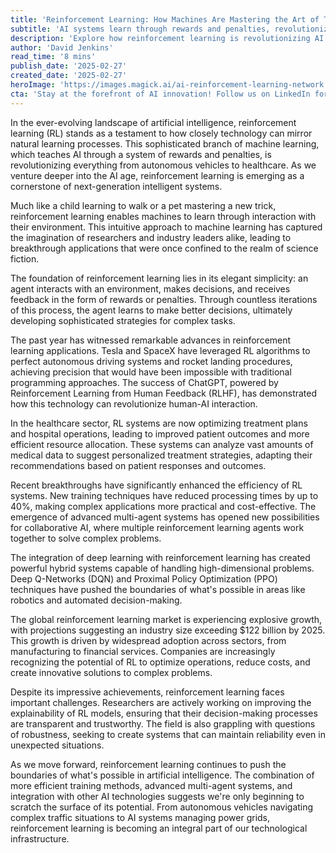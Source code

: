 ```yaml
---
title: 'Reinforcement Learning: How Machines Are Mastering the Art of Trial and Error'
subtitle: 'AI systems learn through rewards and penalties, revolutionizing autonomous vehicles and healthcare'
description: 'Explore how reinforcement learning is revolutionizing AI development through a system of rewards and penalties, enabling breakthrough applications in autonomous vehicles, healthcare, and beyond. Learn about recent advances, market growth, and future prospects of this transformative technology.'
author: 'David Jenkins'
read_time: '8 mins'
publish_date: '2025-02-27'
created_date: '2025-02-27'
heroImage: 'https://images.magick.ai/ai-reinforcement-learning-network.jpg'
cta: 'Stay at the forefront of AI innovation! Follow us on LinkedIn for daily updates on groundbreaking developments in reinforcement learning and artificial intelligence.'
---
```


In the ever-evolving landscape of artificial intelligence, reinforcement learning (RL) stands as a testament to how closely technology can mirror natural learning processes. This sophisticated branch of machine learning, which teaches AI through a system of rewards and penalties, is revolutionizing everything from autonomous vehicles to healthcare. As we venture deeper into the AI age, reinforcement learning is emerging as a cornerstone of next-generation intelligent systems.

Much like a child learning to walk or a pet mastering a new trick, reinforcement learning enables machines to learn through interaction with their environment. This intuitive approach to machine learning has captured the imagination of researchers and industry leaders alike, leading to breakthrough applications that were once confined to the realm of science fiction.

The foundation of reinforcement learning lies in its elegant simplicity: an agent interacts with an environment, makes decisions, and receives feedback in the form of rewards or penalties. Through countless iterations of this process, the agent learns to make better decisions, ultimately developing sophisticated strategies for complex tasks.

The past year has witnessed remarkable advances in reinforcement learning applications. Tesla and SpaceX have leveraged RL algorithms to perfect autonomous driving systems and rocket landing procedures, achieving precision that would have been impossible with traditional programming approaches. The success of ChatGPT, powered by Reinforcement Learning from Human Feedback (RLHF), has demonstrated how this technology can revolutionize human-AI interaction.

In the healthcare sector, RL systems are now optimizing treatment plans and hospital operations, leading to improved patient outcomes and more efficient resource allocation. These systems can analyze vast amounts of medical data to suggest personalized treatment strategies, adapting their recommendations based on patient responses and outcomes.

Recent breakthroughs have significantly enhanced the efficiency of RL systems. New training techniques have reduced processing times by up to 40%, making complex applications more practical and cost-effective. The emergence of advanced multi-agent systems has opened new possibilities for collaborative AI, where multiple reinforcement learning agents work together to solve complex problems.

The integration of deep learning with reinforcement learning has created powerful hybrid systems capable of handling high-dimensional problems. Deep Q-Networks (DQN) and Proximal Policy Optimization (PPO) techniques have pushed the boundaries of what's possible in areas like robotics and automated decision-making.

The global reinforcement learning market is experiencing explosive growth, with projections suggesting an industry size exceeding $122 billion by 2025. This growth is driven by widespread adoption across sectors, from manufacturing to financial services. Companies are increasingly recognizing the potential of RL to optimize operations, reduce costs, and create innovative solutions to complex problems.

Despite its impressive achievements, reinforcement learning faces important challenges. Researchers are actively working on improving the explainability of RL models, ensuring that their decision-making processes are transparent and trustworthy. The field is also grappling with questions of robustness, seeking to create systems that can maintain reliability even in unexpected situations.

As we move forward, reinforcement learning continues to push the boundaries of what's possible in artificial intelligence. The combination of more efficient training methods, advanced multi-agent systems, and integration with other AI technologies suggests we're only beginning to scratch the surface of its potential. From autonomous vehicles navigating complex traffic situations to AI systems managing power grids, reinforcement learning is becoming an integral part of our technological infrastructure.